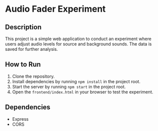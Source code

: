 # Audio Fader Experiment

## Description
This project is a simple web application to conduct an experiment where users adjust audio levels for source and background sounds. The data is saved for further analysis.

## How to Run
1. Clone the repository.
2. Install dependencies by running `npm install` in the project root.
3. Start the server by running `npm start` in the project root.
4. Open the `frontend/index.html` in your browser to test the experiment.

## Dependencies
- Express
- CORS
